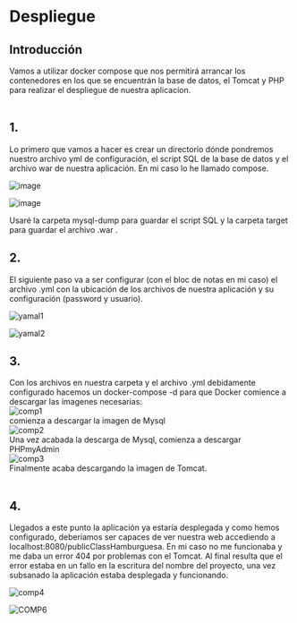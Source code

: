# Despliegue

## Introducción

Vamos a utilizar docker compose que nos permitirá arrancar los contenedores en los que se encuentrán la base de datos, el Tomcat y PHP para realizar el despliegue de nuestra aplicacíon.<br><br>

## 1. ## 
Lo primero que vamos a hacer es crear un directorio dónde pondremos nuestro archivo yml de configuración, el script SQL de la base de datos y el archivo war de nuestra aplicación. En mi caso lo he llamado compose.

![image](https://user-images.githubusercontent.com/91564326/172449715-205a1257-d18b-4312-8804-f137aa104a49.png)

![image](https://user-images.githubusercontent.com/91564326/172449889-2a51f937-ee86-4615-a83e-b70b9d66c426.png)

Usaré la carpeta mysql-dump para guardar el script SQL y la carpeta target para guardar el archivo .war . 

## 2. ##
El siguiente paso va a ser configurar (con el bloc de notas en mi caso) el archivo .yml con la ubicación de los archivos de nuestra aplicación y su configuración (password y usuario).

![yamal1](https://user-images.githubusercontent.com/91564326/172454369-9cc243c6-aff3-4f7f-a7d6-a339e7af9d2c.png)

![yamal2](https://user-images.githubusercontent.com/91564326/172454417-715989f2-c7ea-47d8-a31b-03d38fa9b758.png)

## 3. ##
Con los archivos en nuestra carpeta y el archivo .yml debidamente configurado hacemos un docker-compose -d para que Docker comience a descargar las imagenes necesarias:<br>
![comp1](https://user-images.githubusercontent.com/91564326/172456061-70c7c3ef-ad57-43e6-bc9a-01c564de58e0.png)<br>
comienza a descargar la imagen de Mysql
<br>
![comp2](https://user-images.githubusercontent.com/91564326/172456101-ddef6e6a-ca50-4241-be04-12f21dbb7a5a.png)<br>
Una vez acabada la descarga de Mysql, comienza a descargar PHPmyAdmin
<br>
![comp3](https://user-images.githubusercontent.com/91564326/172456128-3f322d5b-8f65-44f3-a8d3-806f655d208a.png)<br>
Finalmente acaba descargando la imagen de Tomcat.
<br><br>

## 4. ##
Llegados a este punto la aplicación ya estaría desplegada y como hemos configurado, deberíamos ser capaces de ver nuestra web accediendo a localhost:8080/publicClassHamburguesa. En mi caso no me funcionaba y me daba un error 404 por problemas con el Tomcat. Al final resulta que el error estaba en un fallo en la escritura del nombre del proyecto, una vez subsanado la aplicación estaba desplegada y funcionando.



![comp4](https://user-images.githubusercontent.com/91564326/172458633-00048f4b-a985-4b52-b7c7-5e58ac244369.png)

 
![COMP6](https://user-images.githubusercontent.com/91564326/172458632-02c8685b-f90c-40e0-9e7f-8cb868ad65ff.png)

